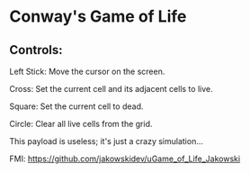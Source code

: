 # Conway's Game of Life

## Controls:

Left Stick: Move the cursor on the screen.

Cross: Set the current cell and its adjacent cells to live.

Square: Set the current cell to dead.

Circle: Clear all live cells from the grid.


This payload is useless; it's just a crazy simulation...


FMI: https://github.com/jakowskidev/uGame_of_Life_Jakowski
